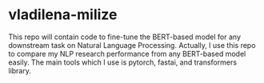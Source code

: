 # vladilena-milize
This repo will contain code to fine-tune the BERT-based model for any downstream task on Natural Language Processing. Actually, I use this repo to compare my NLP research performance from any BERT-based model easily. The main tools which I use is pytorch, fastai, and transformers library.
